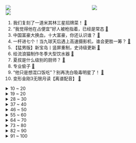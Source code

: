 <div >
	<a style="float:left;width:55%;" href = "https://github.com/anuraghazra/github-readme-stats">
	 <img src = "https://github-readme-stats.vercel.app/api?username=iuuuuuaena&theme=buefy&show_icons=true"/>
	</a>
	<a  style="float:right;width:45%" href = "https://github.com/anuraghazra/github-readme-stats">
	 <img  src="https://github-readme-stats.vercel.app/api/top-langs/?username=anuraghazra&layout=compact"/>
	</a>
	</div>

[![](https://img.shields.io/badge/jxd-@jxdgogogo.xyz-yellowgreen.svg)](https://www.jxdgogogo.xyz)<br>
1. 我们复刻了一道米其林三星招牌菜！ [:link:](//www.bilibili.com/video/BV1V84y1V7En) <br>
2. “我觉得他在占便宜”好人被枪指着，已经是常态 [:link:](//www.bilibili.com/video/BV1dM411Y7Uj) <br>
3. 中国富豪大换血，十大富豪，你还认识谁？ [:link:](//www.bilibili.com/video/BV1hs4y1e7LV) <br>
4. 一杆进七个！当九球天后遇上高速摄影机，谁会更胜一筹？ [:link:](//www.bilibili.com/video/BV1rT411Q7DN) <br>
5. 【猛男版】新宝岛丨竖屏重制，史诗级更新 [:link:](//www.bilibili.com/video/BV1314y1c7gh) <br>
6. 给流浪猫制作冬季大型饮水器 [:link:](//www.bilibili.com/video/BV1y8411T7h5) <br>
7. 夏叔是什么级别的厨师？ [:link:](//www.bilibili.com/video/BV11A411B7nw) <br>
8. 专业偷子 [:link:](//www.bilibili.com/video/BV1584y1V7uM) <br>
9. “他只是想混口饭吃”？别再洗白吸毒明星了！ [:link:](//www.bilibili.com/video/BV1f54y1N7mj) <br>
10. 变形金刚3无限月读【离谱配音】 [:link:](//www.bilibili.com/video/BV1MG4y1K7gj) <br>
<details>
<summary>10 ~ 20</summary>

11. 糖果、果冻、小药片......“黑心毒贩”货源大揭秘 >> [:link:](//www.bilibili.com/video/BV1Kv4y1t7cW) <br>
12. 他一元中满命，我一抽送寿命 3 [:link:](//www.bilibili.com/video/BV14T411Q7PB) <br>
13. 【狂飙番外】平行时空：我只想给京海人完整的一生 [:link:](//www.bilibili.com/video/BV1Do4y1v7Hc) <br>
14. 【学医致用】瘦了60斤后，终于明白怎么才瘦的快了！I 看了这个视频让你暴瘦10斤！ [:link:](//www.bilibili.com/video/BV1c14y1c74u) <br>
15. “花儿为什么那样红？” [:link:](//www.bilibili.com/video/BV1RY411v7WM) <br>
16. 【vlog】我们应该是全网第一个拥有形象代言人的频道了！ [:link:](//www.bilibili.com/video/BV1ov4y147mH) <br>
17. 【原神动画】这玩意比神之眼好用多了 [:link:](//www.bilibili.com/video/BV1Rj411K7n5) <br>
18. 用《狂飙》的方式打开熊出没！ [:link:](//www.bilibili.com/video/BV1PA411z7jd) <br>
19. 乱世腾龙、再造河山，土耳其国父：凯末尔【历史调研室37】 [:link:](//www.bilibili.com/video/BV18d4y1J7W3) <br>
</details>
<details>
<summary>19 ~ 20</summary>

20. 是的，我们有一个私生女 [:link:](//www.bilibili.com/video/BV1a8411T7Ld) <br>
21. 今天店里来了一位并不受欢迎的客人，是谁穿过大雨？又是谁留在童年.. [:link:](//www.bilibili.com/video/BV1HT411R7Zq) <br>
22. 我们花费五年时间收集打磨，感受这召唤师操作的大气磅礴与刀尖舞蹈吧！ [:link:](//www.bilibili.com/video/BV1uA411z7XC) <br>
23. 真正的埃及人初见《原神》须弥地区的反应！ [:link:](//www.bilibili.com/video/BV1ae4y1w7Pe) <br>
24. “可惜了，这么过瘾的台词再也没有了！” [:link:](//www.bilibili.com/video/BV1Rv4y147Fm) <br>
25. 【STN快报第七季04】在犯罪现场，我一下就知道死的人是谁了 [:link:](//www.bilibili.com/video/BV1K24y1s74s) <br>
26. 耗时十年！全世界首发！中国JO厨独立制作《JOJO的奇妙冒险》1-6部所有OP中文版 完结纪念 [:link:](//www.bilibili.com/video/BV13G4y1K7aw) <br>
27. 【探店又被拒？？？前后双标】448元 广州保利洲际酒店 [:link:](//www.bilibili.com/video/BV17s4y1e7XH) <br>
28. "只有这样，才知道你比的是厨师比赛" [:link:](//www.bilibili.com/video/BV1kx4y1V78T) <br>
</details>
<details>
<summary>28 ~ 30</summary>

29. 中式龙吟千层蜜枣酥震惊全场！芬兰家人被荷花酥枣花酥美到迷糊！眼花缭乱！新旗袍长衫拍照停不下来！ [:link:](//www.bilibili.com/video/BV1NG4y1P7cA) <br>
30. 汉服在国外，给外国人体验汉服 [:link:](//www.bilibili.com/video/BV1jR4y1B7tW) <br>
31. 评分7.4！回光返照or同行衬托！诚实吐槽柯南M25万圣节的新娘！ [:link:](//www.bilibili.com/video/BV16A411m7Mx) <br>
32. 没错，这里就是我的家乡：京海市。 [:link:](//www.bilibili.com/video/BV1484y1V7wb) <br>
33. 这游戏总不能是个音游吧？ [:link:](//www.bilibili.com/video/BV1bY411i7kR) <br>
34. 想做我高启强的baby吗？ [:link:](//www.bilibili.com/video/BV1mD4y1A76T) <br>
35. 光镊的原理：光为啥可以困住粒子？ [:link:](//www.bilibili.com/video/BV1Gj411T7TC) <br>
36. 【原神剧场】空的恋爱摇摆~！ [:link:](//www.bilibili.com/video/BV11G4y1N7KZ) <br>
37. 恶到必除 [:link:](//www.bilibili.com/video/BV15s4y1e73M) <br>
</details>
<details>
<summary>37 ~ 40</summary>

38. 【星际争霸2】IEM卡托维兹2023世界总决赛TIME/Oliveira捧杯夺冠 [:link:](//www.bilibili.com/video/BV1f8411T7rb) <br>
39. 骑行独闯黑龙江，银装素裹北大仓，夜晚入住铁皮房，起锅烧油炒红肠 [:link:](//www.bilibili.com/video/BV1DD4y1A7Vs) <br>
40. 如何用面包车，跑赢GTR？ [:link:](//www.bilibili.com/video/BV1z8411T7Tx) <br>
41. DIY折叠桌 [:link:](//www.bilibili.com/video/BV1mM411P7K9) <br>
42. 【时代少年团】《乌托邦少年》欢乐小卡游戏 [:link:](//www.bilibili.com/video/BV1kv4y1477Q) <br>
43. 他为保护邮件安全，与劫匪搏斗，手筋被砍断，头骨被打破…… [:link:](//www.bilibili.com/video/BV1h8411T7Gv) <br>
44. 他带着超越自我使命感，游走在死亡边缘，拯救无数生命。 [:link:](//www.bilibili.com/video/BV1TG4y1K7zs) <br>
45. 离世十年的妻子突然出现在眼前，当丈夫和女儿看到后，瞬间把他们吓傻了！ [:link:](//www.bilibili.com/video/BV1cT411y7Ep) <br>
46. 放眼综艺界是炸裂的程度！10个艺人种地半年的奇葩综艺《种地吧》 [:link:](//www.bilibili.com/video/BV1us4y1e7Bw) <br>
</details>
<details>
<summary>46 ~ 50</summary>

47. 73岁老头儿，开着时速5公里的割草机，开始了400公里的自由之旅 [:link:](//www.bilibili.com/video/BV1Fs4y1a71Z) <br>
48. 17年怀孕11次！顶级女艺术家，背后有多辛酸？！【透明的她04】 [:link:](//www.bilibili.com/video/BV1d54y1N7zR) <br>
49. 校长是懂针对的 [:link:](//www.bilibili.com/video/BV1FM411P7ta) <br>
50. 鹅鸭傻 [:link:](//www.bilibili.com/video/BV1Q14y1F7B2) <br>
51. 朋友永远都是游戏最高“配置” [:link:](//www.bilibili.com/video/BV15D4y1K7cC) <br>
52. 我打你行.    别人骂你不行.        -赵德柱 [:link:](//www.bilibili.com/video/BV1yT411R7Uf) <br>
53. “你已经证明了你的决心，那么，也让你见证一下我的意志吧” [:link:](//www.bilibili.com/video/BV1X54y1N75y) <br>
54. 2023IEM卡托维兹星际争霸2 李培楠（Oliveira）夺冠合集！鸟哥解说 [:link:](//www.bilibili.com/video/BV1gY411i7fd) <br>
55. 三个女人联手，改写欧洲历史！《叶卡捷琳娜》P4 [:link:](//www.bilibili.com/video/BV1bT411R7DU) <br>
</details>
<details>
<summary>55 ~ 60</summary>

56. 这样做出来的方便面也太美味了吧！ [:link:](//www.bilibili.com/video/BV1ed4y1J7Tr) <br>
57. 试吃冰岛腌海雀！臭味秒杀鲱鱼罐头！到底有多恐怖？ [:link:](//www.bilibili.com/video/BV1ZM4y1D7G9) <br>
58. 情人节敬酒不吃吃料酒是吧？ [:link:](//www.bilibili.com/video/BV1h8411T7aP) <br>
59. 等等..！猜拳好像不是用脚玩的吧！？.. [:link:](//www.bilibili.com/video/BV1nM4y1Q7Hw) <br>
60. 超硬核解析！菩萨变美女的考验，佛道两家的顶级博弈 [:link:](//www.bilibili.com/video/BV1Fe4y1w7ue) <br>
61. 夜深人静！来一块香喷喷的大棒骨吧！【小傲想吃饭5#】 [:link:](//www.bilibili.com/video/BV1hT411Q78J) <br>
62. 【散人】神作！浪漫悬疑《海市蜃楼之馆》 千年悲剧与救赎（已更新至P6） [:link:](//www.bilibili.com/video/BV1Wx4y1V7TC) <br>
63. 我拍了个全B站画质最差劲的视频 [:link:](//www.bilibili.com/video/BV1te4y1P75r) <br>
64. 演员：ok，这把憋笑高端局 [:link:](//www.bilibili.com/video/BV1Kv4y1t7x5) <br>
</details>
<details>
<summary>64 ~ 70</summary>

65. 这 是......转 生 大 肠 [:link:](//www.bilibili.com/video/BV13Y411i7ii) <br>
66. 试用了集合ChatGPT的Bing搜索后，感觉潘多拉魔盒已经打开了【差评君】 [:link:](//www.bilibili.com/video/BV1ev4y1s7pb) <br>
67. 花70天我做出了双刃战士的“真结局”！？但是..... [:link:](//www.bilibili.com/video/BV19D4y1A712) <br>
68. 告诉老默，我想吃原味鸡了 [:link:](//www.bilibili.com/video/BV1oA411B7q6) <br>
69. 这碗拉面真变态！没有面条全是菜？ [:link:](//www.bilibili.com/video/BV1Dd4y1J7xr) <br>
70. 《柯南》暴力手法，一招便把人挂在塔尖上！ [:link:](//www.bilibili.com/video/BV1oY411v7x4) <br>
71. 我把经典游戏都速通了一遍？？ [:link:](//www.bilibili.com/video/BV1RR4y1z7Hv) <br>
72. 我给自己的免费游戏做了个外挂！ [:link:](//www.bilibili.com/video/BV12G4y1U7CL) <br>
73. 网上26000一盒的九朝贡胶！自己在家做需要花多少钱？ [:link:](//www.bilibili.com/video/BV1mM411Y7aM) <br>
</details>
<details>
<summary>73 ~ 80</summary>

74. 本来还挺喜欢剥线钳的...【梗文梗图系列04】 [:link:](//www.bilibili.com/video/BV1V84y1V78U) <br>
75. 当开锁的遇上卖锁的 [:link:](//www.bilibili.com/video/BV1fM4y1D7kY) <br>
76. 12块钱自助东北盒饭,半夜十点人山人海! 美女一口气吃三碗! [:link:](//www.bilibili.com/video/BV1fD4y1A75q) <br>
77. 一场饭局带你经略什么叫不懂事！！ [:link:](//www.bilibili.com/video/BV1o54y1P7AT) <br>
78. “我们联合！” [:link:](//www.bilibili.com/video/BV15s4y1e7te) <br>
79. 【一次说清】如何攻击一国货币？ [:link:](//www.bilibili.com/video/BV1t54y1N7dh) <br>
80. 这张脸是不是退圈了啊？！笑死…原来他们在古早剧里也曾惊艳过的！！ [:link:](//www.bilibili.com/video/BV1a84y1V7dH) <br>
81. 叠 甲 圣 经 [:link:](//www.bilibili.com/video/BV1hM411Y7XL) <br>
82. 我们保留了一部分仙剑的元素 [:link:](//www.bilibili.com/video/BV14e4y1P7fC) <br>
</details>
<details>
<summary>82 ~ 90</summary>

83. 【奥特10勇士吐槽】不要误会，我们只是长得凶了一点。 [:link:](//www.bilibili.com/video/BV1LR4y1B75c) <br>
84. 时隔一年！我通关了史上最“恶心人”的游戏！ [:link:](//www.bilibili.com/video/BV1KM4y1Q7iM) <br>
85. 《崩坏：星穹铁道》白露角色PV——「天干物燥」 [:link:](//www.bilibili.com/video/BV1n84y1G7HE) <br>
86. “愿你永远拥有爱与被爱的勇气” [:link:](//www.bilibili.com/video/BV1Wj411T754) <br>
87. 今天我们就像是过去的好多天一样一次又一次地开箱了玩具.... [:link:](//www.bilibili.com/video/BV1ie4y1P7fM) <br>
88. 可别眨眼，原神31角色秒杀深渊妙脆角 [:link:](//www.bilibili.com/video/BV1iA411B7hu) <br>
89. 4J车厘子有多大？你买的车厘子缩水了吗？【慧小媛】 [:link:](//www.bilibili.com/video/BV1mD4y1A7GN) <br>
90. 和好了 [:link:](//www.bilibili.com/video/BV1fM411Y7qJ) <br>
91. 美国神偷：抢墨西哥领土还要标榜正义，美国宣传不服不行 [:link:](//www.bilibili.com/video/BV1LG4y1K7gv) <br>
</details>
<details>
<summary>91 ~ 100</summary>

92. 是谁这样我不说破 [:link:](//www.bilibili.com/video/BV1ev4y147aY) <br>
93. 小伙用小石子抖出二次元人物画像 [:link:](//www.bilibili.com/video/BV1ZD4y1A7j1) <br>
94. 【JUMP】为何米哈游经常自嗨？ [:link:](//www.bilibili.com/video/BV1mG4y1N7rn) <br>
95. 《官  宣》 [:link:](//www.bilibili.com/video/BV1T84y1V7Tz) <br>
96. 巨无霸手撕头颅，感染者倾巢出洞！精讲《最后生还者》第5集（含剧情评价，彩蛋分享）【墨菲】 [:link:](//www.bilibili.com/video/BV1nR4y1i7hH) <br>
97. 400块买了个神之眼 [:link:](//www.bilibili.com/video/BV1GM411Y7FP) <br>
98. 给你买钢琴是让你这样玩的吗？ [:link:](//www.bilibili.com/video/BV1Q54y1A756) <br>
99. 吉吉国王：我要这铁棒有何用！ [:link:](//www.bilibili.com/video/BV1Gj411T75M) <br>
100. 家园翻新 我的世界永恒的MC生存 二周目EP16 [:link:](//www.bilibili.com/video/BV1z54y1A7Yz) <br>
</details>
